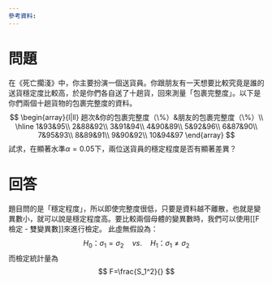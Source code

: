 ```yaml
---
參考資料:
---
```

# 問題
在《死亡擱淺》中，你主要扮演一個送貨員。你跟朋友有一天想要比較究竟是誰的送貨穩定度比較高，於是你們各自送了十趟貨，回來測量「包裹完整度」。以下是你們兩個十趟貨物的包裹完整度的資料。
$$
\begin{array}{l|ll}
趟次&你的包裹完整度（\%）&朋友的包裹完整度（\%）\\
\hline
1&93&95\\
2&88&92\\
3&91&94\\
4&90&89\\
5&92&96\\
6&87&90\\
7&95&93\\
8&89&91\\
9&90&92\\
10&94&97
\end{array}
$$
試求，在顯著水準$\alpha=0.05$下，兩位送貨員的穩定程度是否有顯著差異？
# 回答
題目問的是「穩定程度」，所以即使完整度很低，只要是資料越不離散，也就是變異數小，就可以說是穩定程度高。要比較兩個母體的變異數時，我們可以使用[[F檢定 - 雙變異數]]來進行檢定。
此虛無假設為：
$$
H_0\text{：}\sigma_1=\sigma_2\quad vs. \quad H_1\text{：}\sigma_1\neq\sigma_2
$$
而檢定統計量為
$$
F=\frac{S_1^2}{}
$$